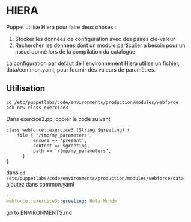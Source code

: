 # HIERA
Puppet utilise Hiera pour faire deux choses :
1. Stocker les données de configuration avec des paires clé-valeur
2. Rechercher les données dont un module particulier a besoin pour un nœud donné lors de la compilation du catalogue

La configuration par defaut de l'environnement Hiera utilise un fichier, data/common.yaml, pour fournir 
des valeurs de paramètres.  

## Utilisation 
```shell
cd /etc/puppetlabs/code/environments/production/modules/webforce
pdk new class exercice3
```
Dans exercice3.pp, copier le code suivant
```puppet
class webforce::exercice3 (String $greeting) {
    file { '/tmp/my_parameters':
          ensure => 'present',
          content => $greeting,
          path => '/tmp/my_parameters',
      }
}
```

dans ```cd /etc/puppetlabs/code/environments/production/modules/webforce/data```  
ajoutez dans common.yaml  
```yaml
---
webforce::exercice3::greeting: Hola Mundo
```

go to ENVIRONMENTS.md


